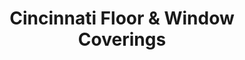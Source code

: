 ---
title: "Cincinnati Floor & Window Coverings"
url: /loveland/cincinnati-floor-and-window-coverings/
shop: flooring
---